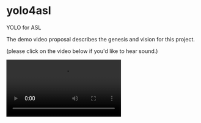 # yolo4asl

YOLO for ASL
 
The demo video proposal describes the genesis and vision for this project.  

(please click on the video below if you'd like to hear sound.)

![proposal](https://user-images.githubusercontent.com/38410965/111876937-51b71a80-8977-11eb-8ee5-8698926db2c7.mp4)
